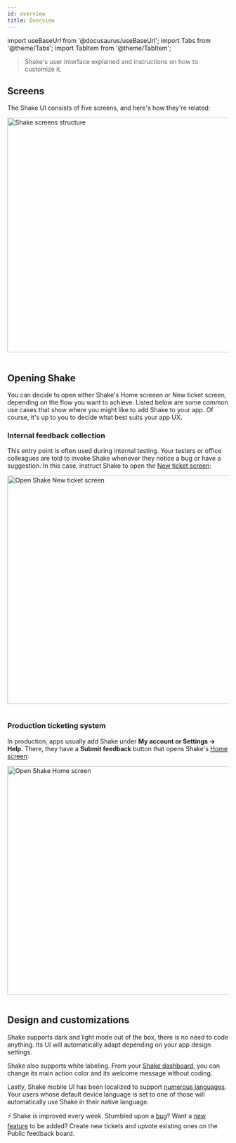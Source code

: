 ```yaml
---
id: overview
title: Overview
---
```


import useBaseUrl from '@docusaurus/useBaseUrl';
import Tabs from '@theme/Tabs';
import TabItem from '@theme/TabItem';

> Shake's user interface explained and instructions on how to customize it.

## Screens

The Shake UI consists of five screens, and here's how they're related:

<table class="media-container mt-40">
<img
  alt="Shake screens structure"
  width="534"
  src={useBaseUrl('screens/shake-screens-structure(2).svg')}
/>
</table>

## Opening Shake

You can decide to open either Shake's Home screeen or New ticket screen, depending on the flow you want to achieve.
Listed below are some common use cases that show where you might like to add Shake to your app.
Of course, it's up to you to decide what best suits your app UX.

### Internal feedback collection

This entry point is often used during internal testing. Your testers or office colleagues are told to invoke Shake whenever they notice a bug or have a suggestion.
In this case, instruct Shake to open the [New ticket screen](/react/shake-ui/new-ticket-screen.md):

<table class="media-container mt-40 mb-40">
<img
  alt="Open Shake New ticket screen"
  width="520"
  src={useBaseUrl('screens/open-shake-new-ticket-screen-pointer.svg')}
/>
</table>

### Production ticketing system

In production, apps usually add Shake under **My account or Settings → Help**.
There, they have a **Submit feedback** button that opens Shake's [Home screen](/react/shake-ui/home-screen.md):

<table class="media-container mt-40 mb-40">
<img
  alt="Open Shake Home screen"
  width="520"
  src={useBaseUrl('screens/open-shake-home-screen-pointer.svg')}
/>
</table>

## Design and customizations

Shake supports dark and light mode out of the box, there is no need to code anything.
Its UI will automatically adapt depending on your app design settings.

Shake also supports white labeling.
From your [Shake dashboard](https://app.shakebugs.com/administration/white-labeling), you can change its main action color and its welcome message without coding.

Lastly, Shake mobile UI has been localized to support [numerous languages](https://help.shakebugs.com/en/articles/3392092-which-languages-has-shake-sdk-been-translated-to).
Your users whose default device language is set to one of those will automatically use Shake in their native language.

<p class="p2 mt-80 mb-10">⚡️ Shake is improved every week.
Stumbled upon a <a href="https://feedback.shakebugs.com/bugs">bug</a>?
Want a <a href="https://feedback.shakebugs.com/feature-requests">new feature</a> to be added?
Create new tickets and upvote existing ones on the Public feedback board.</p>
<p></p>
